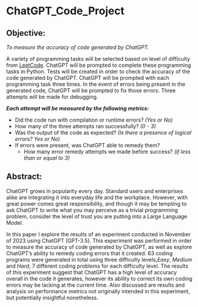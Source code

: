 # ChatGPT_Code_Project

## Objective:

_To measure the accuracy of code generated by ChatGPT._

A variety of programming tasks will be selected based on level of difficulty from [LeetCode](https://leetcode.com/). ChatGPT will be prompted to complete these programming tasks in Python. Tests will be created in order to check the accuracy of the code generated by ChatGPT. ChatGPT will be prompted with each programming task three times. In the event of errors being present in the generated code, ChatGPT will be prompted to fix those errors. Three attempts will be made for debugging.

**_Each attempt will be measured by the following metrics:_**

- Did the code run with compilation or runtime errors? _(Yes or No)_
- How many of the three attempts ran successfully? _(0 - 3)_
- Was the output of the code as expected? _(Is there a presence of logical errors? Yes or No)_
- If errors were present, was ChatGPT able to remedy them?
  - How many error remedy attempts we made before success?
    _(if less than or equal to 3)_

## Abstract:

ChatGPT grows in popularity every day.
Standard users and enterprises alike are integrating it into
everyday life and the workplace.
However, with great power comes great responsibility,
and though it may be tempting to ask ChatGPT to write what you may perceive
as a trivial programming problem,
consider the level of trust you are putting into a Large Language Model.

In this paper I explore the results of an experiment conducted in
November of 2023 using ChatGPT (GPT-3.5).
This experiment was performed in order to measure the accuracy of code generated by ChatGPT,
as well as explore ChatGPT’s ability to remedy coding errors that it created.
63 coding programs were generated in total using three difficulty levels,_Easy_, _Medium_ and _Hard_, 7 different coding problems for each difficulty level. The results of this experiment suggest that ChatGPT has a high level of accuracy overall in the code it generates, however its ability to correct its own coding errors may be lacking at the current time.
Also discussed are results and analysis on performance metrics not originally intended in this experiment, but potentially insightful nonetheless.
